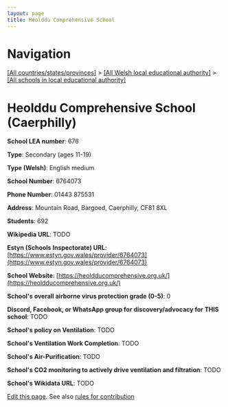 ```yaml
---
layout: page
title: Heolddu Comprehensive School
---
```

# Navigation

[[All countries/states/provinces]](../../..) > [[All Welsh local educational authority]](../..) > [[All schools in local educational authority]](..)

# Heolddu Comprehensive School (Caerphilly)

**School LEA number**: 676

**Type**: Secondary (ages 11-19)

**Type (Welsh)**: English medium

**School Number**: 6764073

**Phone Number**: 01443 875531

**Address**: Mountain Road, Bargoed, Caerphilly, CF81 8XL

**Students**: 692

**Wikipedia URL**: TODO

**Estyn (Schools Inspectorate) URL**: [https://www.estyn.gov.wales/provider/6764073](https://www.estyn.gov.wales/provider/6764073)

**School Website**: [https://heoldducomprehensive.org.uk/](https://heoldducomprehensive.org.uk/)

**School's overall airborne virus protection grade (0-5)**: 0

**Discord, Facebook, or WhatsApp group for discovery/advocacy for THIS school**: TODO

**School's policy on Ventilation**: TODO

**School's Ventilation Work Completion**: TODO

**School's Air-Purification**: TODO

**School's CO2 monitoring to actively drive ventilation and filtration**: TODO

**School's Wikidata URL**: TODO




[Edit this page](https://github.com/ventilate-schools/Wales/edit/prif/./Caerphilly/Heolddu_Comprehensive_School.md). See also [rules for contribution](../../../contribution-rules/)